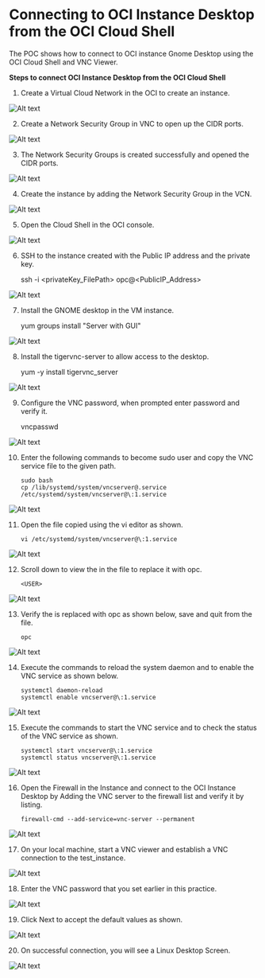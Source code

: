 # Connecting to OCI Instance Desktop from the OCI Cloud Shell

The POC shows how to connect to OCI instance Gnome Desktop using the OCI Cloud Shell and VNC Viewer. 

**Steps to connect OCI Instance Desktop from the OCI Cloud Shell**

1.	Create a Virtual Cloud Network in the OCI to create an instance.

 ![Alt text](https://github.com/Protontech-1803/devops/blob/master/OCIdesktopConnection/OCIdesktopPNG/VNCcreation.png)

2.	Create a Network Security Group in VNC to open up the CIDR ports.

 ![Alt text](https://github.com/Protontech-1803/devops/blob/master/OCIdesktopConnection/OCIdesktopPNG/Network_sg.png)
 
3.	The Network Security Groups is created successfully and opened the CIDR ports.

 ![Alt text](https://github.com/Protontech-1803/devops/blob/master/OCIdesktopConnection/OCIdesktopPNG/Network_sgCreate.png)
  
4.	Create the instance by adding the Network Security Group in the VCN.

 ![Alt text](https://github.com/Protontech-1803/devops/blob/master/OCIdesktopConnection/OCIdesktopPNG/CreateInstance.png)
 
5.	Open the Cloud Shell in the OCI console.

 ![Alt text](https://github.com/Protontech-1803/devops/blob/master/OCIdesktopConnection/OCIdesktopPNG/CloudShell.png)
 
6.	SSH to the instance created with the Public IP address and the private key.

       ssh -i <privateKey_FilePath> opc@<PublicIP_Address>

 ![Alt text](https://github.com/Protontech-1803/devops/blob/master/OCIdesktopConnection/OCIdesktopPNG/SSH.png)
 
7.	Install the GNOME desktop in the VM instance.

       yum groups install "Server with GUI"

 ![Alt text](https://github.com/Protontech-1803/devops/blob/master/OCIdesktopConnection/OCIdesktopPNG/GNOME_desktop.png)
 
8.	Install the tigervnc-server to allow access to the desktop.

       yum -y install tigervnc_server

 ![Alt text](https://github.com/Protontech-1803/devops/blob/master/OCIdesktopConnection/OCIdesktopPNG/tigervnc_server.png)
 
9.	Configure the VNC password, when prompted enter password and verify it.

       vncpasswd

 ![Alt text](https://github.com/Protontech-1803/devops/blob/master/OCIdesktopConnection/OCIdesktopPNG/VNCpassword.png)
 
10.	Enter the following commands to become sudo user and copy the VNC service file to the given path.

        sudo bash
        cp /lib/systemd/system/vncserver@.service /etc/systemd/system/vncserver@\:1.service

 ![Alt text](https://github.com/Protontech-1803/devops/blob/master/OCIdesktopConnection/OCIdesktopPNG/VNCserverFile.png)
 
11.	Open the file copied using the vi editor as shown.

        vi /etc/systemd/system/vncserver@\:1.service

 ![Alt text](https://github.com/Protontech-1803/devops/blob/master/OCIdesktopConnection/OCIdesktopPNG/EditserverFile.png) 

12.	Scroll down to view the <USER> in the file to replace it with opc.
 
        <USER>
 
 ![Alt text](https://github.com/Protontech-1803/devops/blob/master/OCIdesktopConnection/OCIdesktopPNG/USERreplace.png)
 
13.	Verify the <USER> is replaced with opc as shown below, save and quit from the file.
 
        opc
 
 ![Alt text](https://github.com/Protontech-1803/devops/blob/master/OCIdesktopConnection/OCIdesktopPNG/opcUSER.png)
 
14.	Execute the commands to reload the system daemon and to enable the VNC service as shown below.

        systemctl daemon-reload
        systemctl enable vncserver@\:1.service

 ![Alt text](https://github.com/Protontech-1803/devops/blob/master/OCIdesktopConnection/OCIdesktopPNG/systemctl_enable.png)
 
15.	Execute the commands to start the VNC service and to check the status of the VNC service as shown.

        systemctl start vncserver@\:1.service
        systemctl status vncserver@\:1.service

 ![Alt text](https://github.com/Protontech-1803/devops/blob/master/OCIdesktopConnection/OCIdesktopPNG/systemctl_start.png)
 
16.	Open the Firewall in the Instance and connect to the OCI Instance Desktop by Adding the VNC server to the firewall list and verify it by listing.

        firewall-cmd --add-service=vnc-server --permanent

 ![Alt text](https://github.com/Protontech-1803/devops/blob/master/OCIdesktopConnection/OCIdesktopPNG/firewall.png)
 
17.	On your local machine, start a VNC viewer and establish a VNC connection to the test_instance.

 ![Alt text](https://github.com/Protontech-1803/devops/blob/master/OCIdesktopConnection/OCIdesktopPNG/VNCserver_connect.png)
 
18.	Enter the VNC password that you set earlier in this practice.

 ![Alt text](https://github.com/Protontech-1803/devops/blob/master/OCIdesktopConnection/OCIdesktopPNG/VNCauthentication.png)
 
19.	Click Next to accept the default values as shown.

 ![Alt text](https://github.com/Protontech-1803/devops/blob/master/OCIdesktopConnection/OCIdesktopPNG/Desktop_welcome.png)
 
20.	On successful connection, you will see a Linux Desktop Screen.

 ![Alt text](https://github.com/Protontech-1803/devops/blob/master/OCIdesktopConnection/OCIdesktopPNG/LinuxDesktop.png)
 
 
